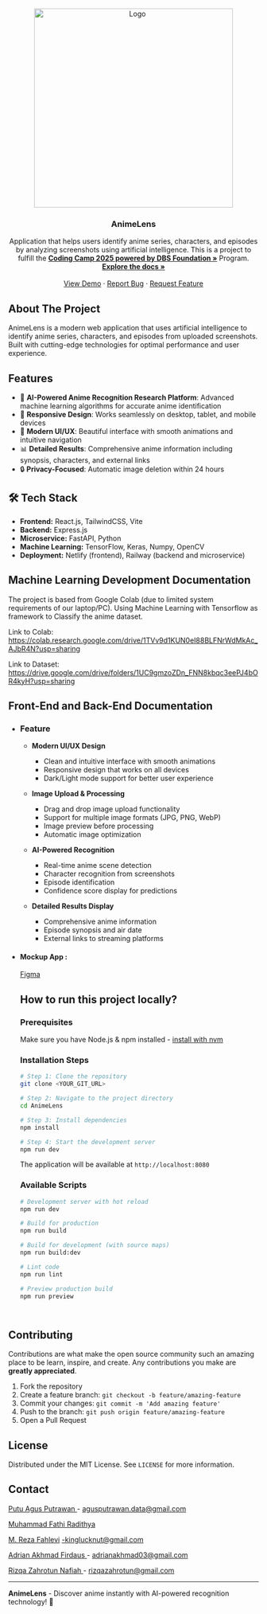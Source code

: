 
<!-- PROJECT LOGO -->
<br />
<p align="center">
  <a href="https://github.com/rizqanafiah/AnimeLens-Final">
    <img src="https://i.imgur.com/91j8F9a.jpeg" width='400dp' alt="Logo" >
  </a>

  <h3 align="center">AnimeLens</h3>

  <p align="center">
    Application that helps users identify anime series, characters, and episodes by analyzing screenshots using artificial intelligence.
   This is a project to fulfill the  <a href="https://www.dbs.com/spark/index/id_id/site/codingcamp/index.html"><strong>Coding Camp 2025 powered by DBS Foundation »</strong></a>
   Program.
    <br />
    <a href="https://github.com/rizqanafiah/AnimeLens-Final"><strong>Explore the docs »</strong></a>
    <br />
    <br />
    <a href="https://animelens-app.netlify.app/">View Demo</a>
    ·
    <a href="https://github.com/rizqanafiah/AnimeLens-Final/issues">Report Bug</a>
    ·
    <a href="https://github.com/rizqanafiah/AnimeLens-Final/issues">Request Feature</a>
  </p>
</p>


<!-- ABOUT THE PROJECT -->
## About The Project

AnimeLens is a modern web application that uses artificial intelligence to identify anime series, characters, and episodes from uploaded screenshots. Built with cutting-edge technologies for optimal performance and user experience. 

## Features
- 🤖 **AI-Powered Anime Recognition Research Platform**: Advanced machine learning algorithms for accurate anime identification
- 📱 **Responsive Design**: Works seamlessly on desktop, tablet, and mobile devices
- 🎨 **Modern UI/UX**: Beautiful interface with smooth animations and intuitive navigation
- 📊 **Detailed Results**: Comprehensive anime information including synopsis, characters, and external links
- 🔒 **Privacy-Focused**: Automatic image deletion within 24 hours

## 🛠️ Tech Stack

- **Frontend:** React.js, TailwindCSS, Vite
- **Backend:** Express.js
- **Microservice:** FastAPI, Python
- **Machine Learning:** TensorFlow, Keras, Numpy, OpenCV
- **Deployment:** Netlify (frontend), Railway (backend and microservice)

## Machine Learning Development Documentation

The project is based from Google Colab (due to limited system requirements of our laptop/PC). Using Machine Learning with Tensorflow as framework to Classify the anime dataset. 

Link to Colab: <br>
https://colab.research.google.com/drive/1TVv9d1KUN0eI88BLFNrWdMkAc_AJbR4N?usp=sharing 

Link to Dataset: <br>
https://drive.google.com/drive/folders/1UC9gmzoZDn_FNN8kbqc3eePJ4bOR4kyH?usp=sharing


## Front-End and Back-End Documentation


 - ### Feature
      * **Modern UI/UX Design**
        - Clean and intuitive interface with smooth animations
        - Responsive design that works on all devices
        - Dark/Light mode support for better user experience

      * **Image Upload & Processing**
        - Drag and drop image upload functionality
        - Support for multiple image formats (JPG, PNG, WebP)
        - Image preview before processing
        - Automatic image optimization

      * **AI-Powered Recognition**
        - Real-time anime scene detection
        - Character recognition from screenshots
        - Episode identification
        - Confidence score display for predictions

      * **Detailed Results Display**
        - Comprehensive anime information
        - Episode synopsis and air date
        - External links to streaming platforms



* #### Mockup App :
   [Figma](https://www.figma.com/design/h4wnsxMi7OJUaE9V15MoTn/AnimeLens?node-id=0-1&t=pQ9eIAjO3EeTPufo-1)
  
  ## How to run this project locally?

  ### Prerequisites

  Make sure you have Node.js & npm installed - [install with nvm](https://github.com/nvm-sh/nvm#installing-and-updating)

  ### Installation Steps

  ```sh
  # Step 1: Clone the repository
  git clone <YOUR_GIT_URL>

  # Step 2: Navigate to the project directory
  cd AnimeLens

  # Step 3: Install dependencies
  npm install

  # Step 4: Start the development server
  npm run dev
  ```

  The application will be available at `http://localhost:8080`

  ### Available Scripts

  ```sh
  # Development server with hot reload
  npm run dev

  # Build for production
  npm run build

  # Build for development (with source maps)
  npm run build:dev

  # Lint code
  npm run lint

  # Preview production build
  npm run preview
  ```
    ```


<!-- CONTRIBUTING -->
## Contributing

Contributions are what make the open source community such an amazing place to be learn, inspire, and create. Any contributions you make are **greatly appreciated**.

1. Fork the repository
2. Create a feature branch: `git checkout -b feature/amazing-feature`
3. Commit your changes: `git commit -m 'Add amazing feature'`
4. Push to the branch: `git push origin feature/amazing-feature`
5. Open a Pull Request



<!-- LICENSE -->
## License

Distributed under the MIT License. See `LICENSE` for more information.



<!-- CONTACT -->
## Contact

[Putu Agus Putrawan ](https://www.linkedin.com/in/putu-agus-putrawan/) - agusputrawan.data@gmail.com

[Muhammad Fathi Radithya ](https://www.linkedin.com/in/muhammad-fathi-radithya-8b40a1333/) 

[M. Reza Fahlevi](#) -kinglucknut@gmail.com

[Adrian Akhmad Firdaus  ](https://www.linkedin.com/in/adrian-akhmad-firdaus-8a4000223/) - adrianakhmad03@gmail.com

[Rizqa Zahrotun Nafiah  ](https://www.linkedin.com/in/rizqa-zahrotun-nafiah-421a0430a/) - rizqazahrotun@gmail.com


---

**AnimeLens** - Discover anime instantly with AI-powered recognition technology! 🚀
